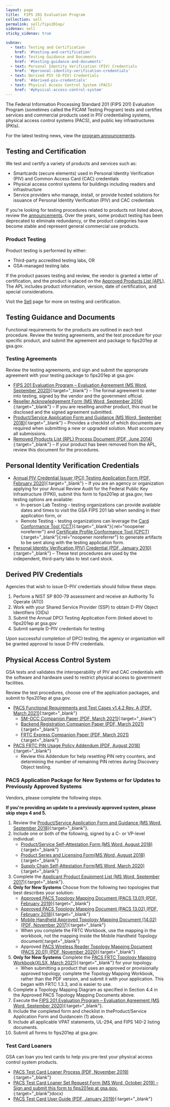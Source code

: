 ```yaml
---
layout: page
title:  FIPS 201 Evaluation Program
collection: sell
permalink: sell/fips201ep/
sidenav: sell
sticky_sidenav: true

subnav:
  - text: Testing and Certification
    href: '#testing-and-certification'
  - text: Testing Guidance and Documents
    href: '#testing-guidance-and-documents'
  - text: Personal Identity Verification (PIV) Credentials
    href: '#personal-identity-verification-credentials'
  - text: Derived PIV (D-PIV) Credentials
    href: '#derived-piv-credentials'
  - text: Physical Access Control System (PACS)
    href: '#physical-access-control-system'
---
```


The Federal Information Processing Standard 201 (FIPS 201) Evaluation Program (sometimes called the FICAM Testing Program) tests and certifies services and commercial products used in PIV credentialing systems, physical access control systems (PACS), and public key infrastructures (PKIs).

For the latest testing news, view the [program announcements](../fipsannouncements/).

## Testing and Certification

We test and certify a variety of products and services such as:

- Smartcards (secure elements) used in Personal Identity Verification (PIV) and Common Access Card (CAC) credentials
- Physical access control systems for buildings including readers and infrastructure
- Service providers who manage, install, or provide hosted solutions for issuance of Personal Identity Verification (PIV) and CAC credentials

If you’re looking for testing procedures related to products not listed above, review the [announcements](../fipsannouncements/). Over the years, some product testing has been deprecated to eliminate redundancy, or the product categories have become stable and represent general commercial use products.

### Product Testing

Product testing is performed by either:

- Third-party accredited testing labs, OR
- GSA-managed testing labs

If the product passes testing and review, the vendor is granted a letter of certification, and the product is placed on the [Approved Products List (APL)](../../buy#products/). The APL includes product information, version, date of certification, and special considerations.

Visit the [Sell](../) page for more on testing and certification.

## Testing Guidance and Documents

Functional requirements for the products are outlined in each test procedure. Review the testing agreements, and the test procedure for your specific product, and submit the agreement and package to fips201ep at gsa.gov.

### Testing Agreements

Review the testing agreements, and sign and submit the appropriate agreement with your testing package to fips201ep at gsa.gov.

- [FIPS 201 Evaluation Program – Evaluation Agreement (MS Word, September 2020)](../../docs/fips201ep-agreement.docx){:target="_blank"} – The formal agreement to enter into testing, signed by the vendor and the government official.
- [Reseller Acknowledgement Form (MS Word, September 2014)](../../docs/fips201ep-resellerform.docx){:target="_blank"} – If you are reselling another product, this must be disclosed and the signed agreement submitted.
- [Product/Service Application Form and Guidance (MS Word, September 2018)](../../docs/fips201ep-applicationform.docx){:target="_blank"} – Provides a checklist of which documents are required when submitting a new or upgraded solution. Must accompany all submissions.
- [Removed Products List (RPL) Process Document (PDF, June 2014)](../../docs/fips201ep-rplprocess.pdf){:target="_blank"} – If your product has been removed from the APL, review this document for the procedures.

## Personal Identity Verification Credentials

- [Annual PIV Credential Issuer (PCI) Testing Application Form (PDF, February 2020)](../../docs/fips201ep-pcitestform.pdf){:target="_blank"} – If you are an agency or organization applying for your Annual Review Audit for the Federal Public Key Infrastructure (FPKI), submit this form to fips201ep at gsa.gov; two testing options are available:
  - In-person Lab Testing - testing organizations can provide available dates and times to visit the GSA FIPS 201 lab when sending in their application form, or
  - Remote Testing - testing organizations can leverage the [Card Conformance Tool (CCT)](https://playbooks.idmanagement.gov/fpki/tools/cct/){:target="_blank"}{:rel="noopener noreferrer"} and [Certificate Profile Conformance Tool (CPCT)](https://playbooks.idmanagement.gov/fpki/tools/cpct/){:target="_blank"}{:rel="noopener noreferrer"} to generate artifacts to be sent along with the testing application form.
- [Personal Identity Verification (PIV) Credential (PDF, January 2010)](../../docs/fips201ep-pivtestprocedures.pdf){:target="_blank"} – These test procedures are used by the independent, third-party labs to test card stock.

## Derived PIV Credentials

Agencies that wish to issue D-PIV credentials should follow these steps:
1. Perform a NIST SP 800-79 assessment and receive an Authority To Operate (ATO)
2. Work with your Shared Service Provider (SSP) to obtain D-PIV Object Identifiers (OIDs)
3. Submit the Annual DPCI Testing Application Form (linked above) to fips201ep at gsa.gov
4. Submit sample D-PIV credentials for testing

Upon successful completion of DPCI testing, the agency or organization will be granted approval to issue D-PIV credentials.

## Physical Access Control System

GSA tests and validates the interoperability of PIV and CAC credentials with the software and hardware used to restrict physical access to government facilities. 

Review the test procedures, choose one of the application packages, and submit to fips201ep at gsa.gov.

- [PACS Functional Requirements and Test Cases v1.4.2 Rev. A (PDF, March 2021)](../../docs/fips201ep-pacsfrtc.pdf){:target="_blank"}
    - [SM-OCC Companion Paper (PDF, March 2021)](../../docs/fips201ep-smocc.pdf){:target="_blank"}
    - [Backend Registration Companion Paper (PDF, March 2021)](../../docs/fips201ep-brcp.pdf){:target="_blank"}
    - [FRTC Express Companion Paper (PDF, March 2021)](../../docs/fips201ep-frtcexpress.pdf){:target="_blank"}
- [PACS FRTC PIN Usage Policy Addendum (PDF, August 2018)](../../docs/fips201ep-pacsfrtcpin.pdf){:target="_blank"}
    - Review this Addendum for help resetting PIN retry counters, and determining the number of remaining PIN retries during Discovery Object testing.

### PACS Application Package for New Systems or for Updates to Previously Approved Systems

Vendors, please complete the following steps. 

**If you're providing an update to a previously approved system, please skip steps 4 and 5.**

1. Review the [Product/Service Application Form and Guidance (MS Word, September 2018)](../../docs/fips201ep-applicationform.docx){:target="_blank"}.
2. Include one or both of the following, signed by a C- or VP-level individual:
    - [Product/Service Self-Attestation Form (MS Word, August 2018)](../../docs/pacsapp-attestationform.docx){:target="_blank"}
    - [Product Series and Licensing Form(MS Word, August 2018)](../../docs/pacsapp-licensingform.docx){:target="_blank"}
    - [Supply Chain Self-Attestation Form(MS Word, March 2020)](../../docs/pacsapp-supplyattestationform.docx){:target="_blank"}
3. Complete the [Applicant Product Equipment List (MS Word, September 2017)](../../docs/pacsapp-equipmentlist.docx){:target="_blank"}.
4. **Only for New Systems** Choose from the following two topologies that best describes your solution:
    - [Approved PACS Topology Mapping Document (PACS 13.01) (PDF, February 2019)](../../docs/pacsapp-pacs1301.pdf){:target="_blank"}
    - [Approved PACS Topology Mapping Document (PACS 13.02) (PDF, February 2018)](../../docs/pacsapp-pacs1302.pdf){:target="_blank"}
    - [Mobile Handheld Approved Topology Mapping Document (14.02) (PDF, November 2017)](../../docs/pacsapp-mobile1402.pdf){:target="_blank"}
    - When you complete the FRTC Workbook, use the mapping in the workbook, not the mapping inside the Mobile Handheld Topology document{:target="_blank"}
    - Approved [PACS Wireless Reader Topology Mapping Document (PACS 20.01) (PDF, November 2020)](../../docs/pacsapp-wireless2001.pdf){:target="_blank"}
5. **Only for New Systems** Complete the [PACS FRTC Topology Mapping Workbook(XLSX, March 2021)](../../docs/pacsapp-frtcworkbook.xlsx){:target="_blank"} for your topology.
    - When submitting a product that uses an approved or provisionally approved topology, complete the Topology Mapping Workbook, rather than the PDF version, and submit it with your application. This began with FRTC 1.3.3, and is easier to use.
6. Complete a Topology Mapping Diagram as specified in Section 4.4 in the Approved PACS Topology Mapping Documents above.
7. Execute the [FIPS 201 Evaluation Program – Evaluation Agreement (MS Word, September 2020)](../../docs/fips201ep-agreement.docx){:target="_blank"}.
8. Include the completed form and checklist in theProduct/Service Application Form and Guidancein (1) above.
9. Include all applicable VPAT statements, UL-294, and FIPS 140-2 listing documents.
10. Submit all forms to fips201ep at gsa.gov.

### Test Card Loaners

GSA can loan you test cards to help you pre-test your physical access control system products.

- [PACS Test Card Loaner Process (PDF, November 2019)](../../docs/pacstest-process.pdf){:target="_blank"}
- [PACS Test Card Loaner Set Request Form (MS Word, October 2019) – Sign and submit this form to fips201ep at gsa.gov.](../../docs/pacstest-loanerrequestform){:target="_blank"}docx)
- [PACS Test Card User Guide (PDF, January 2019)](../../docs/pacstest-testuserguide.pdf){:target="_blank"}
